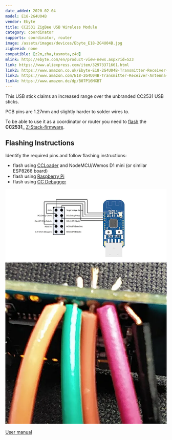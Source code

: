 ```yaml
---
date_added: 2020-02-04
model: E18-2G4U04B
vendor: Ebyte
title: CC2531 ZigBee USB Wireless Module
category: coordinator
supports: coordinator, router
image: /assets/images/devices/Ebyte_E18-2G4U04B.jpg
zigbeeid: none
compatible: [z2m,zha,tasmota,z4d]
mlink: http://ebyte.com/en/product-view-news.aspx?id=523
link: https://www.aliexpress.com/item/32973371661.html
link2: https://www.amazon.co.uk/Ebyte-E18-2G4U04B-Transmitter-Receiver-Indicator/dp/B07P16MXBT
link3: https://www.amazon.com/E18-2G4U04B-Transmitter-Receiver-Antenna-Indicator/dp/B082KLKBT3
link4: https://www.amazon.de/dp/B07P16MXBT
---
```

This USB stick claims an increased range over the unbranded CC2531 USB sticks.

PCB pins are 1.27mm and slightly harder to solder wires to. 

To be able to use it as a coordinator or router you need to [flash](flashing_ccloader) the **CC2531_** [Z-Stack-firmware](https://github.com/Koenkk/Z-Stack-firmware/).

## Flashing Instructions
Identify the required pins and follow flashing instructions:
- flash using [CCLoader](/flashing_ccloader.html) and NodeMCU/Wemos D1 mini (or similar ESP8266 board)
- flash using [Raspberry Pi](http://www.marrold.co.uk/2019/12/flashing-cc2530-cc2591-zigbee-module.html)
- flash using [CC Debugger](http://ptvo.info/how-to-select-and-flash-cc2530-144/) 

![Pinout](/assets/images/devices/Ebyte_E18-2G4U04B-pinout.webp)
![Wired to Dupont cables](/assets/images/devices/Ebyte_E18-2G4U04B-wired.webp)

[User manual](/assets/files/E18-2G4U04B_Usermanual_EN_v1.0.pdf)
